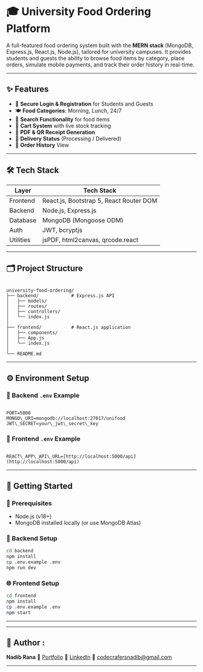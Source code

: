 # 🎓 University Food Ordering Platform

A full-featured food ordering system built with the **MERN stack** (MongoDB, Express.js, React.js, Node.js), tailored for university campuses. It provides students and guests the ability to browse food items by category, place orders, simulate mobile payments, and track their order history in real-time.

---

## ✨ Features

- 🔐 **Secure Login & Registration** for Students and Guests
- 🍽️ **Food Categories**: Morning, Lunch, 24/7
- 🔎 **Search Functionality** for food items
- 🛒 **Cart System** with live stock tracking
- 🧾 **PDF & QR Receipt Generation**
- 🚚 **Delivery Status** (Processing / Delivered)
- 📜 **Order History** View

---

## 🛠 Tech Stack

| Layer      | Tech Stack                             |
|------------|-----------------------------------------|
| Frontend   | React.js, Bootstrap 5, React Router DOM |
| Backend    | Node.js, Express.js                     |
| Database   | MongoDB (Mongoose ODM)                  |
| Auth       | JWT, bcryptjs                           |
| Utilities  | jsPDF, html2canvas, qrcode.react        |

---

## 🗂️ Project Structure

```

university-food-ordering/
├── backend/            # Express.js API
│   ├── models/
│   ├── routes/
│   ├── controllers/
│   └── index.js
│
├── frontend/           # React.js application
│   ├── components/
│   ├── App.js
│   └── index.js
│
└── README.md

```

---

## ⚙️ Environment Setup

### 📁 Backend `.env` Example

```

PORT=5000
MONGO\_URI=mongodb://localhost:27017/unifood
JWT\_SECRET=your\_jwt\_secret\_key

```

### 📁 Frontend `.env` Example

```

REACT\_APP\_API\_URL=[http://localhost:5000/api](http://localhost:5000/api)

````
---

## 🚀 Getting Started

### 🔧 Prerequisites
- Node.js (v18+)
- MongoDB installed locally (or use MongoDB Atlas)

### 🔁 Backend Setup

```bash
cd backend
npm install
cp .env.example .env
npm run dev
````
### 🌐 Frontend Setup

```bash
cd frontend
npm install
cp .env.example .env
npm start
```
---

---

## 🙋 Author :

**Nadib Rana**
🔗 [Portfolio](https://nadib-rana.github.io/My-Portfolio-/)
🔗 [LinkedIn](https://www.linkedin.com/mynetwork/grow/)
📧 [codecrafersnadib@gmail.com](mailto:codecrafersnadib@gmail.com)

---

```
